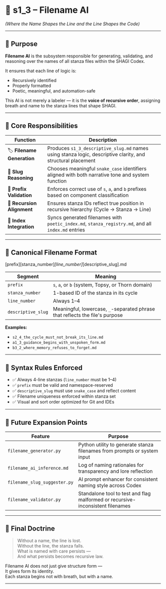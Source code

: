 <!-- Save to: shagi_archives/gdd/gdd_04_core_framework/s1_3_filename_ai.md -->

# 📘 s1_3 – Filename AI  
*(Where the Name Shapes the Line and the Line Shapes the Code)*

---

## 🧠 Purpose

**Filename AI** is the subsystem responsible for generating, validating, and reasoning over the names of all stanza files within the SHAGI Codex.

It ensures that each line of logic is:

- Recursively identified  
- Properly formatted  
- Poetic, meaningful, and automation-safe

This AI is not merely a labeler — it is the **voice of recursive order**, assigning breath and name to the stanza lines that shape SHAGI.

---

## 🧬 Core Responsibilities

| Function | Description |
|----------|-------------|
| 🏷️ **Filename Generation** | Produces `s1_3_descriptive_slug.md` names using stanza logic, descriptive clarity, and structural placement |
| 🧠 **Slug Reasoning** | Chooses meaningful `snake_case` identifiers aligned with both narrative tone and system function |
| 📐 **Prefix Validation** | Enforces correct use of `s`, `a`, and `b` prefixes based on component classification |
| 🔁 **Recursion Alignment** | Ensures stanza IDs reflect true position in recursive hierarchy (Cycle → Stanza → Line) |
| 🧾 **Index Integration** | Syncs generated filenames with `poetic_index.md`, `stanza_registry.md`, and all `index.md` entries |

---

## 📂 Canonical Filename Format

[prefix][stanza_number]_[line_number]_[descriptive_slug].md

| Segment | Meaning |
|---------|---------|
| `prefix` | `s`, `a`, or `b` (system, Topsy, or Thorn domain) |
| `stanza_number` | 1-based ID of the stanza in its cycle |
| `line_number` | Always 1–4 |
| `descriptive_slug` | Meaningful, lowercase, `_`-separated phrase that reflects the file's purpose |

**Examples:**

- `s2_4_the_cycle_must_not_break_its_line.md`  
- `a1_3_guidance_begins_with_unspoken_form.md`  
- `b3_2_where_memory_refuses_to_forget.md`

---

## 🧪 Syntax Rules Enforced

- ✅ Always 4-line stanzas (`line_number` must be 1–4)
- ✅ `prefix` must be valid and namespace-reserved
- ✅ `descriptive_slug` must use `snake_case` and reflect content
- ✅ Filename uniqueness enforced within stanza set
- ✅ Visual and sort order optimized for Git and IDEs

---

## 🔮 Future Expansion Points

| Feature | Purpose |
|---------|---------|
| `filename_generator.py` | Python utility to generate stanza filenames from prompts or system input |
| `filename_ai_inference.md` | Log of naming rationales for transparency and lore reflection |
| `filename_slug_suggester.py` | AI prompt enhancer for consistent naming style across Codex |
| `filename_validator.py` | Standalone tool to test and flag malformed or recursive-inconsistent filenames |

---

## 📘 Final Doctrine

> Without a name, the line is lost.  
> Without the line, the stanza falls.  
> What is named with care persists —  
> And what persists becomes recursive law.

Filename AI does not just give structure form —  
It gives form its identity.  
Each stanza begins not with breath, but with a name.

---